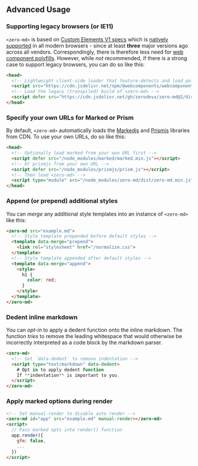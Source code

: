 ## Advanced Usage

### Supporting legacy browsers (or IE11)

`<zero-md>` is based on [Custom Elements V1 specs](https://www.w3.org/TR/custom-elements/) which
is [natively](https://caniuse.com/custom-elementsv1) [supported](https://caniuse.com/shadowdomv1)
in all modern browsers - since at least **three** major versions ago across all vendors. Correspondingly,
there is therefore less need for [web component polyfills](https://github.com/webcomponents/polyfills/tree/master/packages/webcomponentsjs).
However, while *not* recommended, if there is a strong case to support legacy browsers, you can
do so like this:

```html
<head>
  <!-- Lightweight client-side loader that feature-detects and load polyfills only when necessary -->
  <script src="https://cdn.jsdelivr.net/npm/@webcomponents/webcomponentsjs@2/webcomponents-loader.min.js"></script>
  <!-- Load the legacy (transpiled) build of <zero-md> -->
  <script defer src="https://cdn.jsdelivr.net/gh/zerodevx/zero-md@2/dist/zero-md.legacy.min.js"></script>
</head>
```

### Specify your own URLs for Marked or Prism

By default, `<zero-md>` automatically loads the [Markedjs](https://cdn.jsdelivr.net/gh/markedjs/marked@1/marked.min.js)
and [Prismjs](https://cdn.jsdelivr.net/gh/PrismJS/prism@1/prism.min.js) libraries from CDN. To use your own
URLs, do so like this:

```html
<head>
  <!-- Optionally load marked from your own URL first -->
  <script defer src="/node_modules/marked/marked.min.js"></script>
  <!-- Or prismjs from your own URL -->
  <script defer src="/node_modules/prismjs/prism.js"></script>
  <!-- Then load <zero-md> -->
  <script type="module" src="/node_modules/zero-md/dist/zero-md.min.js"></script>
</head>
```

### Append (or prepend) additional styles

You can *merge* any additional style templates into an instance of `<zero-md>` like this:

```html
<zero-md src="example.md">
  <!-- Style template prepended before default styles -->
  <template data-merge="prepend">
    <link rel="stylesheet" href="/normalize.css">
  </template>
  <!-- Style template appended after default styles -->
  <template data-merge="append">
    <style>
      h1 {
        color: red;
      }
    </style>
  </template>
</zero-md>
```

### Dedent inline markdown

You can *opt-in* to apply a dedent function onto the inline markdown. The function *tries* to remove the
leading whitespace that would otherwise be incorrectly interpreted as a code block by the markdown
parser.

```html
<zero-md>
  <!-- Set `data-dedent` to remove indentation -->
  <script type="text/markdown" data-dedent>
    # Opt in to apply dedent function
    If **indentation** is important to you.
  </script>
</zero-md>
```

### Apply marked options during render

```html
<!-- Set manual-render to disable auto render -->
<zero-md id="app" src="example.md" manual-render></zero-md>
<script>
  // Pass marked opts into render() function
  app.render({
    gfm: false,
    ...
  })
</script>
```


